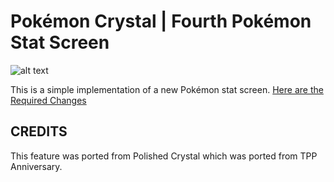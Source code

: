 # Pokémon Crystal | Fourth Pokémon Stat Screen

![alt text](https://i.imgur.com/FL7A1at.png "Fourth Stat Screen Image")

This is a simple implementation of a new Pokémon stat screen.
[Here are the Required Changes](https://github.com/i-am-the-pokeman/pokecrystal-4th-stat-screen/commit/006745371421a320f870c689424d214778888e6f?diff=split)

## CREDITS

This feature was ported from Polished Crystal which was ported from TPP Anniversary.
